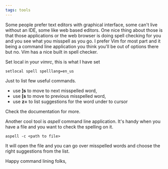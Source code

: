 ```yaml
---
tags: tools
---
```


Some people prefer text editors with graphical interface, some can't live
without an IDE, some like web based editors. One nice thing about those is that
those applications or the web browser is doing spell checking for you and you
see what you misspell as you go. I prefer Vim for most part and it being a
command line application you think you'll be out of options there but no.
Vim has a nice built in spell checker.

Set local in your *vimrc*, this is what I have set

    setlocal spell spelllang=en_us

Just to list few useful commands.

* use **]s** to move to next misspelled word,
* use **[s** to move to previous misspelled word,
* use **z=** to list suggestions for the word under to cursor

Check the documentation for more.

Another cool tool is *aspell* command line application. It's handy when you
have a file and you want to check the spelling on it.

    aspell -c <path to file>

It will open the file and you can go over misspelled words and choose the right
suggestions from the list.

Happy command lining folks,
